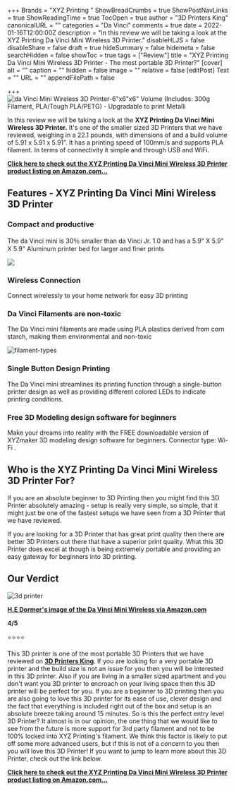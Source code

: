 +++
Brands = "XYZ Printing "
ShowBreadCrumbs = true
ShowPostNavLinks = true
ShowReadingTime = true
TocOpen = true
author = "3D Printers King"
canonicalURL = ""
categories = "Da Vinci"
comments = true
date = 2022-01-16T12:00:00Z
description = "In this review we will be taking a look at the XYZ Printing Da Vinci Mini Wireless 3D Printer."
disableHLJS = false
disableShare = false
draft = true
hideSummary = false
hidemeta = false
searchHidden = false
showToc = true
tags = ["Review"]
title = "XYZ Printing Da Vinci Mini Wireless 3D Printer - The most portable 3D Printer?"
[cover]
alt = ""
caption = ""
hidden = false
image = ""
relative = false
[editPost]
Text = ""
URL = ""
appendFilePath = false

+++
![da Vinci Mini Wireless 3D Printer-6"x6"x6" Volume (Includes: 300g Filament, PLA/Tough PLA/PETG) - Upgradable to print Metalli](https://images-na.ssl-images-amazon.com/images/I/619eOfH+4SL._AC_UL604_SR604,400_.jpg)

In this review we will be taking a look at the **XYZ Printing Da Vinci Mini Wireless 3D Printer.** It's one of the smaller sized 3D Printers that we have reviewed, weighing in a 22.1 pounds, with dimensions of and a build volume of 5.91 x 5.91 x 5.91”.  It has a printing speed of 100mm/s and supports PLA filament.  In terms of connectivity it simple and through USB and WiFi.

[**Click here to check out the XYZ Printing Da Vinci Mini Wireless 3D Printer product listing on Amazon.com...**](#)

## Features - XYZ Printing Da Vinci Mini Wireless 3D Printer

### Compact and productive

The da Vinci mini is 30％ smaller than da Vinci Jr. 1.0 and has a 5.9" X 5.9" X 5.9" Aluminum printer bed for larger and finer prints

![](https://m.media-amazon.com/images/I/615zHD2opWL._SX522_.jpg)

### Wireless Connection

Connect wirelessly to your home network for easy 3D printing

### Da Vinci Filaments are non-toxic

The Da Vinci mini filaments are made using PLA plastics derived from corn starch, making them environmental and non-toxic

![filament-types](https://m.media-amazon.com/images/I/51Z7LvErT8L._SX522_.jpg "filament-types")

### Single Button Design Printing

The Da Vinci mini streamlines its printing function through a single-button printer design as well as providing different colored LEDs to indicate printing conditions.

### Free 3D Modeling design software for beginners

Make your dreams into reality with the FREE downloadable version of XYZmaker 3D modeling design software for beginners. Connector type: Wi-Fi .

## Who is the XYZ Printing Da Vinci Mini Wireless 3D Printer For?

If you are an absolute beginner to 3D Printing then you might find this 3D Printer absolutely amazing - setup is really very simple, so simple, that it might just be one of the fastest setups we have seen from a 3D Printer that we have reviewed.

If you are looking for a 3D Printer that has great print quality then there are better 3D Printers out there that have a superior print quality.  What this 3D Printer does excel at though is being extremely portable and providing an easy gateway for beginners into 3D printing.

## Our Verdict 

![3d printer](/uploads/h-e-dormer-image.png "3d printer")

[**H.E Dormer's image of the Da Vinci Mini Wireless via Amazon.com**](https://www.amazon.com/Vinci-Mini-Wireless-Printer-Built/dp/B07D3FCKH1/ref=cm_cr_arp_d_product_top?ie=UTF8&th=1)

**4/5**

⭐⭐⭐⭐

This 3D printer is one of the most portable 3D Printers that we have reviewed on [**3D Printers King**](https://3dprintersking.com).  If you are looking for a very portable 3D printer and the build size is not an issue for you then you will be interested in this 3D printer.  Also if you are living in a smaller sized apartment and you don't want you 3D printer to encroach on your living space then this 3D printer will be perfect for you.  If you are a beginner to 3D printing then you are also going to love this 3D printer for its ease of use, clever design and the fact that everything is included right out of the box and setup is an absolute breeze taking around 15 minutes.  So is this the perfect entry level 3D Printer?  It almost is in our opinion, the one thing that we would like to see from the future is more support for 3rd party filament and not to be 100% locked into XYZ Printing's filament.  We think this factor is likely to put off some more advanced users, but if this is not of a concern to you then you will love this 3D Printer!  If you want to jump to learn more about this 3D Printer, check out the link below.

[**Click here to check out the XYZ Printing Da Vinci Mini Wireless 3D Printer product listing on Amazon.com...**](#)